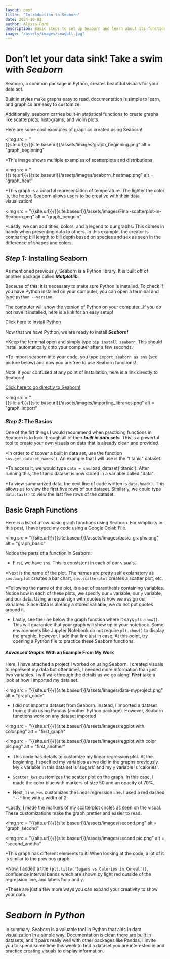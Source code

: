 ```yaml
---
layout: post
title:  "Introduction to Seaborn"
date: 2024-10-03
author: Alyssa Ford
description: Basic steps to set up Seaborn and learn about its functions and how to make exciting graphics to visualize the data
image: "/assets/images/seagull.jpg"
---
```

<h1>Don’t let your data sink! Take a swim with <em><strong>Seaborn</strong></em></h1>

Seaborn, a common package in Python, creates beautiful visuals for your data set. 

Built in styles make graphs easy to read, documentation is simple to learn, and graphics are easy to customize. 

Additionally, seaborn carries built-in statistical functions to create graphs like scatterplots, histograms, and violin plots. 

Here are some cool examples of graphics created using Seaborn!

<img src = "{{site.url}}/{{site.baseurl}}/assets/images/graph_beginning.png" alt = "graph_beginning"

*This image shows multiple examples of scatterplots and distributions

<img src = "{{site.url}}/{{site.baseurl}}/assets/images/seaborn_heatmap.png" alt = "graph_heat"

*This graph is a colorful representation of temperature. The lighter the color is, the hotter. Seaborn allows users to be creative with their data visualization!

<img src = "{{site.url}}/{{site.baseurl}}/assets/images/Final-scatterplot-in-Seaborn.png" alt = "graph_penguin"

*Lastly, we can add titles, colors, and a legend to our graphs. This comes in handy when presenting data to others. In this example, the creator is comparing bill length to bill depth based on species and sex as seen in the difference of shapes and colors.

<h2><em><strong>Step 1:</strong></em> Installing Seaborn</h2>

As mentioned previously, Seaborn is a Python library. It is built off of another package called <em><strong>Matplotlib</strong></em>. 

Because of this, it is necessary to make sure Python is installed. 
To check if you have Python installed on your computer, you can open a terminal and type `python --version`. 

The computer will show the version of Python on your computer...if you do not have it installed, here is a link for an easy setup! 

[Click here to install Python](https://www.python.org/downloads/) 

Now that we have Python, we are ready to install <em><strong>Seaborn!</strong></em> 

*Keep the terminal open and simply type `pip install seaborn`. This should install automatically onto your computer after a few seconds. 

*To import seaborn into your code, you type `import seaborn as sns` (see picture below) and now you are free to use Seaborn functions! 

Note: if your confused at any point of installation, here is a link directly to Seaborn!

[Click here to go directly to Seaborn!](https://seaborn.pydata.org/)
 
<img src = "{{site.url}}/{{site.baseurl}}/assets/images/importing_libraries.png" alt = "graph_import"

<h3><em><strong>Step 2:</strong></em> The Basics</h3>

One of the firt things I would recommend when practicing functions in Seaborn is to look through all of their <em><strong>built in data sets</strong></em>. This is a powerful tool to create your own visuals on data that is already clean and provided. 

*In order to discover a built in data set, use the function `sns.get_dataset_names()`. An example that I will use is the "titanic" dataset. 

*To access it, we would type `data = sns`.load_dataset('titanic'). After running this, the titanic dataset is now stored in a variable called "data". 

*To view summarized data, the next line of code written is `data.head()`. This allows us to view the first five rows of our dataset. 
Similarly, we could type `data.tail()` to view the last five rows of the dataset. 

## Basic Graph Functions
Here is a list of a few basic graph functions using Seaborn. For simplicity in this post, I have typed my code using a Google Colab File.</p>

<img src = "{{site.url}}/{{site.baseurl}}/assets/images/basic_graphs.png" alt = "graph_basic"
 
 Notice the parts of a function in Seaborn:
 * First, we have `sns`. This is consistent in each of our visuals. 
 
 *Next is the name of the plot. The names are pretty self explanatory as `sns.barplot` creates a bar chart, `sns.scatterplot` creates a scatter plot, etc. 
 
 *Following the name of the plot, is a set of paranthesis containing variables. Notice how in each of these plots, we specify our `x` variable, our `y` variable, and our data. Using an equal sign with quotes is how we assign our variables. Since data is already a stored variable, we do not put quotes around it. 
 
 * Lastly, see the line below the graph function where it says `plt.show()`. This will guarantee that your graph will show up in your notebook. Some environments like Jupyter Notebook do not require `plt.show()` to display the graphic, however, I add that line just in case. At this point, try opening a Python file to practice these Seaborn functions. 
 
 <h4><em><strong>Advanced Graphs</strong></em> With an Example From My Work </h4>
 <p> Here, I have attached a project I worked on using Seaborn. I created visuals to represent my data but oftentimes, I needed more information than just two variables. I will walk through the details as we go along! <em><strong>First</strong></em> take a look at how I imported my data set. </p>

<img src = "{{site.url}}/{{site.baseurl}}/assets/images/data-myproject.png" alt = "graph_code"

* I did not import a dataset from Seaborn. Instead, I imported a dataset from github using Pandas (another Python package). However, Seaborn functions work on any dataset imported 

<img src = "{{site.url}}/{{site.baseurl}}/assets/images/regplot with color.png" alt = "first_graph"

<img src = "{{site.url}}/{{site.baseurl}}/assets/images/regplot with color pic.png" alt = "first_another"

* This code has details to customize my linear regression plot. At the beginning, I specified my variables as we did in the graphs previously. My `x` variable in this data set is 'sugars' and my `y` variable is 'calories'. 

* `Scatter_kws` customizes the scatter plot on the graph. In this case, I made the color blue with markers of size 50 and an opacity of 70%. 

* Next, `line_kws` customizes the linear regression line. I used a red dashed `"--"` line with a width of 2. 

*Lastly, I made the markers of my scatterplot circles as seen on the visual. These customizations make the graph prettier and easier to read.

<img src = "{{site.url}}/{{site.baseurl}}/assets/images/second.png" alt = "graph_second"

<img src = "{{site.url}}/{{site.baseurl}}/assets/images/second pic.png" alt = "second_anotha"

*This graph has different elements to it! When looking at the code, a lot of it is similar to the previous graph. 

*Now, I added a title `(plt.title('Sugars vs Calories in Cereal'))`, confidence interval bands which are shown by light red outside of the regression line, and labels for `x` and `y`. 

*These are just a few more ways you can expand your creativity to show your data.

# **_Seaborn in Python_**
In summary, Seaborn is a valuable tool in Python that aids in data visualization in a simple way. Documentation is clear, there are built in datasets, and it pairs really well with other packages like Pandas. I invite you to spend some time this week to find a dataset you are interested in and practice creating visuals to display information. 
